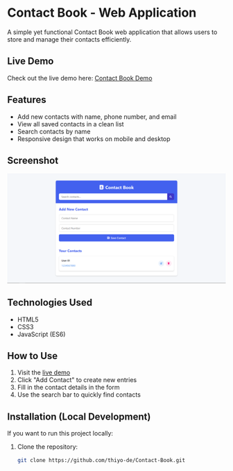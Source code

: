 # Contact Book - Web Application

A simple yet functional Contact Book web application that allows users to store and manage their contacts efficiently.

## Live Demo

Check out the live demo here: [Contact Book Demo](https://thiyo-de.github.io/Contact-Book/)

## Features

- Add new contacts with name, phone number, and email
- View all saved contacts in a clean list
- Search contacts by name
- Responsive design that works on mobile and desktop

## Screenshot

![Contact Book Screenshot](./assets/screenshot.png)

## Technologies Used

- HTML5
- CSS3
- JavaScript (ES6)

## How to Use

1. Visit the [live demo](https://thiyo-de.github.io/Contact-Book/)
2. Click "Add Contact" to create new entries
3. Fill in the contact details in the form
4. Use the search bar to quickly find contacts

## Installation (Local Development)

If you want to run this project locally:

1. Clone the repository:
   ```bash
   git clone https://github.com/thiyo-de/Contact-Book.git
